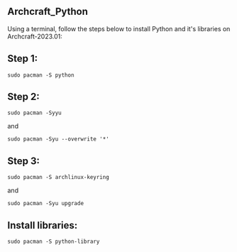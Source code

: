 ## Archcraft_Python

Using a terminal, follow the steps below to install Python and it's libraries on Archcraft-2023.01:
<br />

## Step 1: 
```
sudo pacman -S python
```
## Step 2:
```
sudo pacman -Syyu
```
and
```
sudo pacman -Syu --overwrite '*'
```
## Step 3:
```
sudo pacman -S archlinux-keyring
```
and 
```
sudo pacman -Syu upgrade
```
## Install libraries:
```
sudo pacman -S python-library
```
